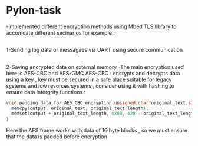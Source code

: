# Pylon-task

-implemented different encryption methods using Mbed TLS library to accomdate different secinarios for example :
##
1-Sending log data or messagaes via UART using secure communication 
##
2-Saving encrypted data on external memory
-The main encryption used here is AES-CBC and AES-GMC 
  AES-CBC :
          encrypts and decrypts data using a key , key must be secured in a safe place
          suitable for legacy systems and low resorces systems , consider using it with hashing to ensure data intergrity
  functions :
  ``` C
  void padding_data_for_AES_CBC_encryption(unsigned char*original_text,size_t original_text_length,unsigned char * output){
    memcpy(output, original_text, original_text_length);
    memset(output + original_text_length, 0x00, 128 - original_text_length);  //padding
}
```
Here the AES frame works with data of 16 byte blocks , so we must ensure that the data is padded before encryption 
